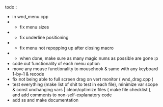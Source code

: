 todo :
- in wnd_menu.cpp
- - fix menu sizes
- - fix underline positioning
- - fix menu not repopping up after closing macro
- - when done, make sure as many magic nums as possible are gone :p
- code out functionality of each menu option
- move any mouse functionality to mousehook & same with any keyboard 1-by-1 & recode
- fix not being able to full screen drag on vert monitor ( wnd_drag.cpp )
- test everything (make list of shit to test in each file), minimize var scope & const unchanging vars | clean/optimize files ( make file checklist ), and add comments to non-self-explanatory code
- add ss and make documentation